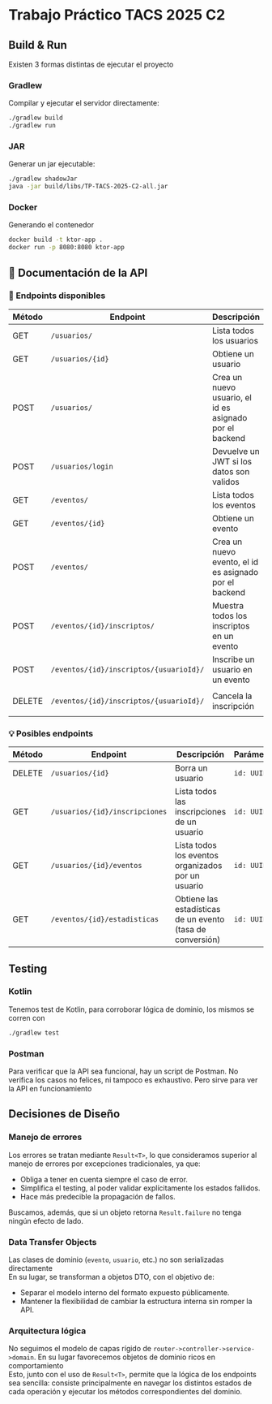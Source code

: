 # Trabajo Práctico TACS 2025 C2

## Build & Run

Existen 3 formas distintas de ejecutar el proyecto

### Gradlew

Compilar y ejecutar el servidor directamente:

```bash
./gradlew build
./gradlew run 
```

### JAR

Generar un jar ejecutable:

```bash
./gradlew shadowJar
java -jar build/libs/TP-TACS-2025-C2-all.jar
```

### Docker 

Generando el contenedor

```bash
docker build -t ktor-app .
docker run -p 8080:8080 ktor-app
```

## 📖 Documentación de la API

### 🔹 Endpoints disponibles

| Método | Endpoint                                | Descripción                                             | Parámetros                    |
|--------|-----------------------------------------|---------------------------------------------------------|-------------------------------|
| GET    | `/usuarios/`                            | Lista todos los usuarios                                |                               |
| GET    | `/usuarios/{id}`                        | Obtiene un usuario                                      | `id: UUID`                    |
| POST   | `/usuarios/`                            | Crea un nuevo usuario, el id es asignado por el backend | JSON body                     |
| POST   | `/usuarios/login`                       | Devuelve un JWT si los datos son validos                | JSON body                     |
| GET    | `/eventos/`                             | Lista todos los eventos                                 |                               |
| GET    | `/eventos/{id}`                         | Obtiene un evento                                       | `id: UUID`                    |
| POST   | `/eventos/`                             | Crea un nuevo evento, el id es asignado por el backend  | JSON body                     |
| POST   | `/eventos/{id}/inscriptos/`             | Muestra todos los inscriptos en un evento               | `id: UUID`                    |
| POST   | `/eventos/{id}/inscriptos/{usuarioId}/` | Inscribe un usuario en un evento                        | `id: UUID`, `usuarioId: UUID` |
| DELETE | `/eventos/{id}/inscriptos/{usuarioId}/` | Cancela la inscripción                                  | `id: UUID`, `usuarioId: UUID` |

### 💡 Posibles endpoints

| Método | Endpoint                       | Descripción                                                | Parámetros |
|--------|--------------------------------|------------------------------------------------------------|------------|
| DELETE | `/usuarios/{id}`               | Borra un usuario                                           | `id: UUID` |
| GET    | `/usuarios/{id}/inscripciones` | Lista todos las inscripciones de un usuario                | `id: UUID` |
| GET    | `/usuarios/{id}/eventos`       | Lista todos los eventos organizados por un usuario         | `id: UUID` |
| GET    | `/eventos/{id}/estadisticas`   | Obtiene las estadísticas de un evento (tasa de conversión) | `id: UUID` |


## Testing

### Kotlin

Tenemos test de Kotlin, para corroborar lógica de dominio, los mismos se corren con

```bash
./gradlew test
```

### Postman

Para verificar que la API sea funcional, hay un script de Postman. No verifica los casos no felices, ni tampoco es exhaustivo. Pero sirve para ver la API en funcionamiento

## Decisiones de Diseño

### Manejo de errores

Los errores se tratan mediante `Result<T>`, lo que consideramos superior al manejo de errores por excepciones tradicionales, ya que:

+ Obliga a tener en cuenta siempre el caso de error.
+ Simplifica el testing, al poder validar explícitamente los estados fallidos.
+ Hace más predecible la propagación de fallos.

Buscamos, además, que si un objeto retorna `Result.failure` no tenga ningún efecto de lado.

### Data Transfer Objects

Las clases de dominio (`evento`, `usuario`, etc.) no son serializadas directamente \
En su lugar, se transforman a objetos DTO, con el objetivo de:

+ Separar el modelo interno del formato expuesto públicamente.
+ Mantener la flexibilidad de cambiar la estructura interna sin romper la API.

### Arquitectura lógica

No seguimos el modelo de capas rígido de `router->controller->service->domain`. 
En su lugar favorecemos objetos de dominio ricos en comportamiento \
Esto, junto con el uso de `Result<T>`, permite que la lógica de los endpoints sea sencilla: consiste principalmente en navegar los distintos estados de cada operación y ejecutar los métodos correspondientes del dominio.
